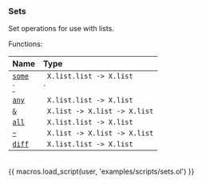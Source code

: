 ### Sets

Set operations for use with lists.


Functions:

| Name | Type |
| :--- | :--- |
| <a href="javascript:;" onclick="help_and_scripts('some')">`some`</a> | ` X.list.list -> X.list` |
| <a href="javascript:;" onclick="help_and_scripts('\|')">`|`</a> | ` X.list -> X.list -> X.list` |
| <a href="javascript:;" onclick="help_and_scripts('any')">`any`</a> | ` X.list.list -> X.list` |
| <a href="javascript:;" onclick="help_and_scripts('&')">`&`</a> | ` X.list -> X.list -> X.list` |
| <a href="javascript:;" onclick="help_and_scripts('all')">`all`</a> | ` X.list.list -> X.list` |
| <a href="javascript:;" onclick="help_and_scripts('~')">`~`</a> | ` X.list -> X.list -> X.list` |
| <a href="javascript:;" onclick="help_and_scripts('diff')">`diff`</a> | ` X.list.list -> X.list` |

<br/>
{{ macros.load_script(user, 'examples/scripts/sets.ol') }}
